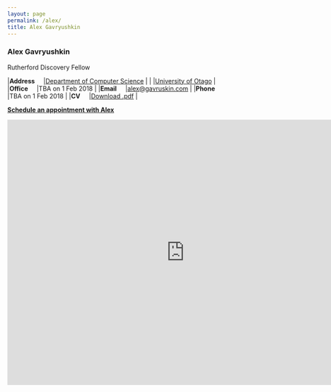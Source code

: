 ```yaml
---
layout: page
permalink: /alex/
title: Alex Gavryushkin
---
```


<h3>Alex Gavryushkin</h3>

Rutherford Discovery Fellow

|**Address**&nbsp;&nbsp;&nbsp;&nbsp;	|[Department of Computer Science](http://www.cs.otago.ac.nz/)	|
|					|[University of Otago](http://www.cs.otago.ac.nz/)		|
|**Office**&nbsp;&nbsp;&nbsp;&nbsp;	|TBA on 1 Feb 2018						|
|**Email**&nbsp;&nbsp;&nbsp;&nbsp;	|[alex@gavruskin.com](mailto:alex@gavruskin.com)		|
|**Phone**&nbsp;&nbsp;&nbsp;&nbsp;	|TBA on 1 Feb 2018						|
|**CV**&nbsp;&nbsp;&nbsp;&nbsp;		|[Download .pdf](/alex/AGcv_short.pdf)				|

**[Schedule an appointment with Alex](https://doodle.com/gavruskin/)**

<iframe src="https://calendar.google.com/calendar/embed?showTitle=0&amp;height=600&amp;wkst=2&amp;bgcolor=%23FFFFFF&amp;src=alex%40gavruskin.com&amp;color=%23182C57&amp;src=gavruskin.com_43veo0fhcbie6utmesfbqnoh28%40group.calendar.google.com&amp;color=%2323164E&amp;src=en-gb.ch%23holiday%40group.v.calendar.google.com&amp;color=%238C500B&amp;src=g2fpq3d9nho869phomqurbgnkg%40group.calendar.google.com&amp;color=%231B887A&amp;ctz=Europe%2FZurich" style="border-width:0" width="800" height="600" frameborder="0" scrolling="no"></iframe>
